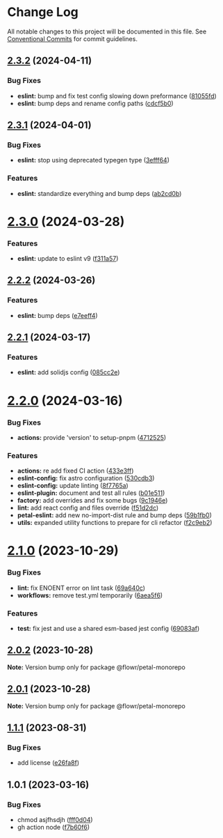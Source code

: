 # Change Log

All notable changes to this project will be documented in this file.
See [Conventional Commits](https://conventionalcommits.org) for commit guidelines.

## [2.3.2](https://github.com/pulseflow/petal/compare/v2.3.1...v2.3.2) (2024-04-11)


### Bug Fixes

* **eslint:** bump and fix test config slowing down preformance ([81055fd](https://github.com/pulseflow/petal/commit/81055fd014e675c11eaf1899936626754722b41a))
* **eslint:** bump deps and rename config paths ([cdcf5b0](https://github.com/pulseflow/petal/commit/cdcf5b07356369f987ef77d8b44e3834493dc038))





## [2.3.1](https://github.com/pulseflow/petal/compare/v2.3.0...v2.3.1) (2024-04-01)


### Bug Fixes

* **eslint:** stop using deprecated typegen type ([3efff64](https://github.com/pulseflow/petal/commit/3efff643744ae0016cd2fb59d9c2e242eab78e60))


### Features

* **eslint:** standardize everything and bump deps ([ab2cd0b](https://github.com/pulseflow/petal/commit/ab2cd0ba8fa7211c4b781ba04474ea1c269f7ce8))





# [2.3.0](https://github.com/pulseflow/petal/compare/v2.2.2...v2.3.0) (2024-03-28)


### Features

* **eslint:** update to eslint v9 ([f311a57](https://github.com/pulseflow/petal/commit/f311a574db134bdc94ba08508fafdafea7d0f9c9))





## [2.2.2](https://github.com/pulseflow/petal/compare/v2.2.1...v2.2.2) (2024-03-26)


### Features

* **eslint:** bump deps ([e7eeff4](https://github.com/pulseflow/petal/commit/e7eeff411d165b75db885902ab6f0a878b61d00c))





## [2.2.1](https://github.com/pulseflow/petal/compare/v2.2.0...v2.2.1) (2024-03-17)


### Features

* **eslint:** add solidjs config ([085cc2e](https://github.com/pulseflow/petal/commit/085cc2e5a802ca9208e9dd7b29c11da2148d42db))





# [2.2.0](https://github.com/pulseflow/petal/compare/v2.1.0...v2.2.0) (2024-03-16)


### Bug Fixes

* **actions:** provide 'version' to setup-pnpm ([4712525](https://github.com/pulseflow/petal/commit/4712525098b7a8fac6c6602275070608f790ca02))


### Features

* **actions:** re add fixed CI action ([433e3ff](https://github.com/pulseflow/petal/commit/433e3ff3aefbbdd8a6f92c86895ef37c6c70335e))
* **eslint-config:** fix astro configuration ([530cdb3](https://github.com/pulseflow/petal/commit/530cdb3c5dc1e2579061c27342132b3b80e4445f))
* **eslint-config:** update linting ([8f7765a](https://github.com/pulseflow/petal/commit/8f7765a378068911e7f89077833c67976ec5edaf))
* **eslint-plugin:** document and test all rules ([b01e511](https://github.com/pulseflow/petal/commit/b01e5118a90b02dc93d57e38a72a3d4a7a40294c))
* **factory:** add overrides and fix some bugs ([9c1946e](https://github.com/pulseflow/petal/commit/9c1946ea42ea794fa5066bf98b6fa8f5e2e7b62f))
* **lint:** add react config and files override ([f51d2dc](https://github.com/pulseflow/petal/commit/f51d2dcea48e2e2369e6e9bd4162ee5f0fa6341b))
* **petal-eslint:** add new no-import-dist rule and bump deps ([59b1fb0](https://github.com/pulseflow/petal/commit/59b1fb061177be94d32ca2d1b1f563c07d71f52f))
* **utils:** expanded utility functions to prepare for cli refactor ([f2c9eb2](https://github.com/pulseflow/petal/commit/f2c9eb259db2db567f5b67af9e667038af7bcdea))





# [2.1.0](https://github.com/pulseflow/petal/compare/v2.0.2...v2.1.0) (2023-10-29)

### Bug Fixes

- **lint:** fix ENOENT error on lint task ([69a640c](https://github.com/pulseflow/petal/commit/69a640c05208d25a4edad5755a57bf85a5f86621))
- **workflows:** remove test.yml temporarily ([6aea5f6](https://github.com/pulseflow/petal/commit/6aea5f63a1453121e2ba0342a83c1331f2737f39))

### Features

- **test:** fix jest and use a shared esm-based jest config ([69083af](https://github.com/pulseflow/petal/commit/69083af1684d593b65fdfe657f51d63e0dd25583))

## [2.0.2](https://github.com/pulseflow/petal/compare/v2.0.1...v2.0.2) (2023-10-28)

**Note:** Version bump only for package @flowr/petal-monorepo

## [2.0.1](https://github.com/pulseflow/petal/compare/v2.0.0...v2.0.1) (2023-10-28)

**Note:** Version bump only for package @flowr/petal-monorepo

## [1.1.1](https://github.com/pulseflow/petal/compare/v1.0.1...v1.1.1) (2023-08-31)

### Bug Fixes

- add license ([e26fa8f](https://github.com/pulseflow/petal/commit/e26fa8f6d7f1e711700de7636b4c64f2a9057bd7))

## 1.0.1 (2023-03-16)

### Bug Fixes

- chmod asjfhsdjh ([fff0d04](https://github.com/pulseflow/petal/commit/fff0d04f6ed515cb3a077dc8ca14e3d9091c3e26))
- gh action node ([f7b60f6](https://github.com/pulseflow/petal/commit/f7b60f64cfc9fba309788752856d73182541c044))
